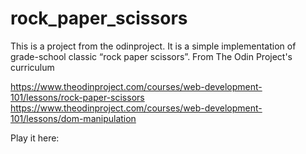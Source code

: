 # rock_paper_scissors
This is a project from the odinproject. It is a simple implementation of grade-school classic “rock paper scissors”.
From The Odin Project's curriculum

https://www.theodinproject.com/courses/web-development-101/lessons/rock-paper-scissors https://www.theodinproject.com/courses/web-development-101/lessons/dom-manipulation

Play it here: 
